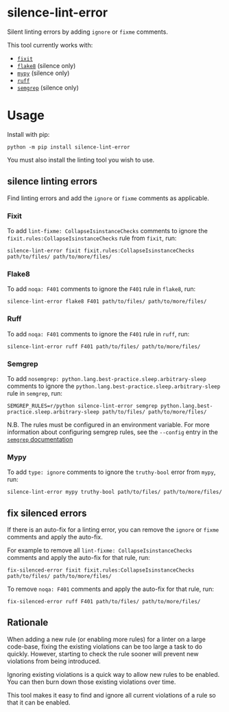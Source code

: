 # silence-lint-error

Silent linting errors
by adding `ignore` or `fixme` comments.

This tool currently works with:

- [`fixit`](https://github.com/Instagram/Fixit)
- [`flake8`](https://github.com/PyCQA/flake8) (silence only)
- [`mypy`](https://www.mypy-lang.org) (silence only)
- [`ruff`](https://docs.astral.sh/ruff/)
- [`semgrep`](https://semgrep.dev/docs/) (silence only)

# Usage

Install with pip:

```shell
python -m pip install silence-lint-error
```

You must also install the linting tool you wish to use.

## silence linting errors

Find linting errors
and add the `ignore` or `fixme` comments as applicable.

### Fixit

To add `lint-fixme: CollapseIsinstanceChecks` comments
to ignore the `fixit.rules:CollapseIsinstanceChecks` rule from `fixit`,
run:

```shell
silence-lint-error fixit fixit.rules:CollapseIsinstanceChecks path/to/files/ path/to/more/files/
```
### Flake8
To add `noqa: F401` comments
to ignore the `F401` rule in `flake8`,
run:

```shell
silence-lint-error flake8 F401 path/to/files/ path/to/more/files/
```

### Ruff

To add `noqa: F401` comments
to ignore the `F401` rule in `ruff`,
run:

```shell
silence-lint-error ruff F401 path/to/files/ path/to/more/files/
```

### Semgrep

To add `nosemgrep: python.lang.best-practice.sleep.arbitrary-sleep` comments
to ignore the `python.lang.best-practice.sleep.arbitrary-sleep` rule in `semgrep`,
run:

```shell
SEMGREP_RULES=r/python silence-lint-error semgrep python.lang.best-practice.sleep.arbitrary-sleep path/to/files/ path/to/more/files/
```

N.B. The rules must be configured in an environment variable.
For more information about configuring semgrep rules,
see the `--config` entry in the [`semgrep` documentation](https://semgrep.dev/docs/cli-reference-oss/)

### Mypy
To add `type: ignore` comments
to ignore the `truthy-bool` error from `mypy`,
run:

```shell
silence-lint-error mypy truthy-bool path/to/files/ path/to/more/files/
```

## fix silenced errors


If there is an auto-fix for a linting error,
you can remove the `ignore` or `fixme` comments
and apply the auto-fix.

For example
to remove all `lint-fixme: CollapseIsinstanceChecks` comments
and apply the auto-fix for that rule,
run:

```shell
fix-silenced-error fixit fixit.rules:CollapseIsinstanceChecks path/to/files/ path/to/more/files/
```

To remove `noqa: F401` comments
and apply the auto-fix for that rule,
run:

```shell
fix-silenced-error ruff F401 path/to/files/ path/to/more/files/
```

## Rationale

When adding a new rule (or enabling more rules) for a linter
on a large code-base,
fixing the existing violations can be too large a task to do quickly.
However, starting to check the rule sooner
will prevent new violations from being introduced.

Ignoring existing violations is a quick way to allow new rules to be enabled.
You can then burn down those existing violations over time.

This tool makes it easy to find and ignore all current violations of a rule
so that it can be enabled.

